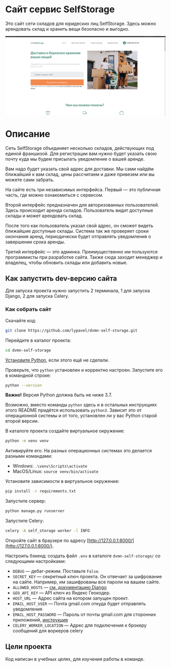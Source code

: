 # Сайт сервис SelfStorage

Это сайт сети складов для юридеских лиц SelfStorage. Здесь можно арендовать склад и хранить вещи безопасно и выгодно.

![Alt text](/storage/static/img/main_page.png "Главная страница")

# Описание

Сеть SelfStorage объединяет несколько складов, действующих под единой франшизой. Для регистрации вам нужно будет указать
свою почту куда мы будем присылать уведомление о вашей аренде.

Вам надо будет указать свой адрес для доставки. Мы сами найдём ближайший к вам склад, цены рассчитаем и даже привезем
или вы можете сами забрать.

На сайте есть три независимых интерфейса. Первый — это публичная часть, где можно ознакомиться с сервисом.

Второй интерфейс предназначен для авторизованных пользователей. Здесь происходит аренда складов. Пользователь видит
доступные склады и может арендовать склад.

После того как пользователь указал свой адрес, он сможет видеть ближайшие доступные склады. Система так же проверяет
сроки окончания аренд, периодически будет отправлять уведомления о завершении срока аренды.

Третий интерфейс — это админка. Преимущественно им пользуются программисты при разработке сайта. Также сюда заходит
менеджер и владелец, чтобы обновить склады или добавить новые.

## Как запустить dev-версию сайта

Для запуска проекта нужно запустить 2 терминала, 1 для запуска Django, 2 для запуска Celery.

### Как собрать сайт

Скачайте код:

```sh
git clone https://github.com/lypavel/dvmn-self-storage.git
```

Перейдите в каталог проекта:

```sh
cd dvmn-self-storage
```

[Установите Python](https://www.python.org/), если этого ещё не сделали.

Проверьте, что `python` установлен и корректно настроен. Запустите его в командной строке:

```sh
python --version
```

**Важно!** Версия Python должна быть не ниже 3.7.

Возможно, вместо команды `python` здесь и в остальных инструкциях этого README придётся использовать `python3`. Зависит
это от операционной системы и от того, установлен ли у вас Python старой второй версии.

В каталоге проекта создайте виртуальное окружение:

```sh
python -m venv venv
```

Активируйте его. На разных операционных системах это делается разными командами:

- Windows: `.\venv\Scripts\activate`
- MacOS/Linux: `source venv/bin/activate`

Установите зависимости в виртуальное окружение:

```sh
pip install -r requirements.txt
```

Запустите сервер:

```sh
python manage.py runserver
```

Запустите Celery:

```sh
celery -A self_storage worker -l INFO
```

Откройте сайт в браузере по адресу [http://127.0.0.1:8000/](http://127.0.0.1:8000/).

Настроить бэкенд: создать файл `.env` в каталоге `dvmn-self-storage/` со следующими настройками:

- `DEBUG` — дебаг-режим. Поставьте `False`.
- `SECRET_KEY` — секретный ключ проекта. Он отвечает за шифрование на сайте. Например, им зашифрованы все пароли на
  вашем сайте.
- `ALLOWED_HOSTS` — [см. документацию Django](https://docs.djangoproject.com/en/3.1/ref/settings/#allowed-hosts)
- `GEO_API_KEY` — API ключ из Яндекс Геокодер.
- `HOST_URL` — Адрес сайта на котором запущен проект.
- `EMAIL_HOST_USER` — Почта gmail.com откуда будет отправлять уведомления
- `EMAIL_HOST_PASSWORD` — Пароль от почты gmail.com для сторонних
  приложений, [инструкция](https://itsupport.umd.edu/itsupport?id=kb_article_view&sysparm_article=KB0015112)
- `CELERY_WORKER_LOCATION` — Адрес для подключения к брокеру сообщений для воркеров celery

## Цели проекта

Код написан в учебных целях, для изучения работы в команде.
